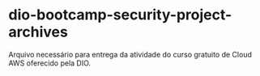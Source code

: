 # dio-bootcamp-security-project-archives
Arquivo necessário para entrega da atividade do curso gratuito de Cloud AWS oferecido pela DIO.

